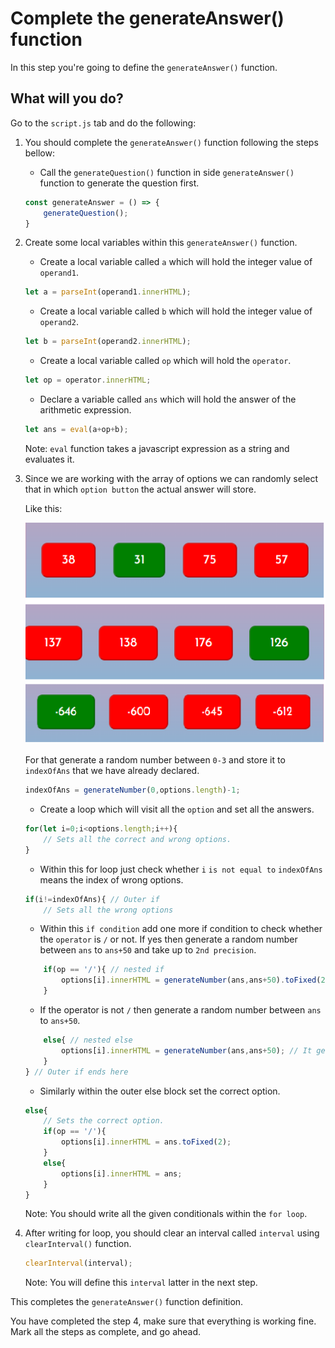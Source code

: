 # Complete the generateAnswer() function

In this step you're going to define the `generateAnswer()` function.

## What will you do?
Go to the `script.js` tab and do the following:

1. You should complete the `generateAnswer()` function following the steps bellow:
    
    - Call the `generateQuestion()` function in side `generateAnswer()` function to generate the question first.
    ```js
    const generateAnswer = () => {
        generateQuestion();
    }
    ```
2. Create some local variables within this `generateAnswer()` function.
    - Create a local variable called `a` which will hold the integer value of `operand1`.
    ```js
    let a = parseInt(operand1.innerHTML);
    ```
    - Create a local variable called `b` which will hold the integer value of `operand2`.
    ```js
    let b = parseInt(operand2.innerHTML);
    ```
    - Create a local variable called `op` which will hold the `operator`.
    ```js
    let op = operator.innerHTML;
    ```
    - Declare a variable called `ans` which will hold the answer of the arithmetic expression.
    ```js
    let ans = eval(a+op+b);
    ```
    Note: `eval` function takes a javascript expression as a string and evaluates it.
3. Since we are working with the array of options we can randomly select that in which `option button` the actual answer will store.
    
    Like this:

    ![App Screenshot](https://raw.githubusercontent.com/ritwickrajmakhal/ScreenShots-for-math-training-game/master/sc5.png)
    
    For that generate a random number between `0-3` and store it to `indexOfAns` that we have already declared.
    ```js
    indexOfAns = generateNumber(0,options.length)-1;
    ```
    - Create a loop which will visit all the `option` and set all the answers.
    ```js
    for(let i=0;i<options.length;i++){
        // Sets all the correct and wrong options.
    }
    ```
    - Within this for loop just check whether `i` `is not equal to` `indexOfAns` means the index of wrong options.
    ```js
    if(i!=indexOfAns){ // Outer if
        // Sets all the wrong options
    ```
    - Within this `if condition` add one more if condition to check whether the `operator` is `/` or not. If yes then generate a random number between `ans` to `ans+50` and take up to `2nd precision`.
    ```js
        if(op == '/'){ // nested if
            options[i].innerHTML = generateNumber(ans,ans+50).toFixed(2); // It generates floating point numbers as a wrong option.
        }
    ```
    - If the operator is not `/` then generate a random number between `ans` to `ans+50`.
    ```js
        else{ // nested else
            options[i].innerHTML = generateNumber(ans,ans+50); // It generates integer numbers as a wrong option.
        }
    } // Outer if ends here
    ```
    - Similarly within the outer else block set the correct option.
    ```js
    else{
        // Sets the correct option.
        if(op == '/'){
            options[i].innerHTML = ans.toFixed(2);
        }
        else{
            options[i].innerHTML = ans;
        }
    }
    ``` 
    Note: You should write all the given conditionals within the `for loop`.  
4. After writing for loop, you should clear an interval called `interval` using `clearInterval()` function. 
    ```js
    clearInterval(interval);
    ```
    Note: You will define this `interval` latter in the next step.

This completes the `generateAnswer()` function definition.

You have completed the step 4, make sure that everything is working fine. Mark all the steps as complete, and go ahead.